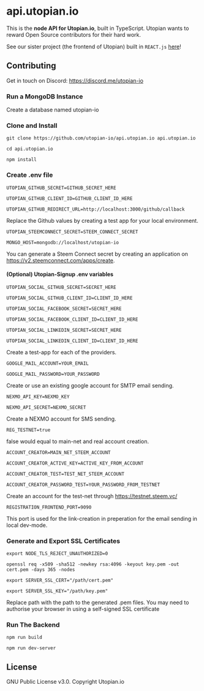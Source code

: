 # api.utopian.io
This is the **node API for Utopian.io**, built in TypeScript.
Utopian wants to reward Open Source contributors for their hard work.

See our sister project (the frontend of Utopian) built in `REACT.js` [here](https://github.com/utopian-io/utopian.io)!

## Contributing
Get in touch on Discord: https://discord.me/utopian-io

### Run a MongoDB Instance
Create a database named utopian-io

### Clone and Install
`git clone https://github.com/utopian-io/api.utopian.io api.utopian.io`

`cd api.utopian.io`

`npm install`

### Create .env file
`UTOPIAN_GITHUB_SECRET=GITHUB_SECRET_HERE`

`UTOPIAN_GITHUB_CLIENT_ID=GITHUB_CLIENT_ID_HERE`

`UTOPIAN_GITHUB_REDIRECT_URL=http://localhost:3000/github/callback`

Replace the Github values by creating a test app for your local environment.

`UTOPIAN_STEEMCONNECT_SECRET=STEEM_CONNECT_SECRET`

`MONGO_HOST=mongodb://localhost/utopian-io`

You can generate a Steem Connect secret by creating an application on https://v2.steemconnect.com/apps/create.

#### (Optional) Utopian-Signup .env variables

`UTOPIAN_SOCIAL_GITHUB_SECRET=SECRET_HERE`

`UTOPIAN_SOCIAL_GITHUB_CLIENT_ID=CLIENT_ID_HERE`

`UTOPIAN_SOCIAL_FACEBOOK_SECRET=SECRET_HERE`

`UTOPIAN_SOCIAL_FACEBOOK_CLIENT_ID=CLIENT_ID_HERE`

`UTOPIAN_SOCIAL_LINKEDIN_SECRET=SECRET_HERE`

`UTOPIAN_SOCIAL_LINKEDIN_CLIENT_ID=CLIENT_ID_HERE`

Create a test-app for each of the providers.

`GOOGLE_MAIL_ACCOUNT=YOUR_EMAIL`

`GOOGLE_MAIL_PASSWORD=YOUR_PASSWORD`

Create or use an existing google account for SMTP email sending.

`NEXMO_API_KEY=NEXMO_KEY`

`NEXMO_API_SECRET=NEXMO_SECRET`

Create a NEXMO account for SMS sending.

`REG_TESTNET=true`

false would equal to main-net and real account creation.

`ACCOUNT_CREATOR=MAIN_NET_STEEM_ACCOUNT`

`ACCOUNT_CREATOR_ACTIVE_KEY=ACTIVE_KEY_FROM_ACCOUNT`

`ACCOUNT_CREATOR_TEST=TEST_NET_STEEM_ACCOUNT`

`ACCOUNT_CREATOR_PASSWORD_TEST=YOUR_PASSWORD_FROM_TESTNET`

Create an account for the test-net through https://testnet.steem.vc/

`REGISTRATION_FRONTEND_PORT=9090`

This port is used for the link-creation in preperation for the email sending in local dev-mode.

### Generate and Export SSL Certificates
`export NODE_TLS_REJECT_UNAUTHORIZED=0`

`openssl req -x509 -sha512 -newkey rsa:4096 -keyout key.pem -out cert.pem -days 365 -nodes`

`export SERVER_SSL_CERT="/path/cert.pem"`

`export SERVER_SSL_KEY="/path/key.pem"`

Replace path with the path to the generated .pem files.
You may need to authorise your browser in using a self-signed SSL certificate

### Run The Backend
`npm run build`

`npm run dev-server`

## License
GNU Public License v3.0. Copyright Utopian.io
